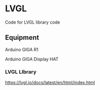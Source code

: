 # LVGL
Code for LVGL library code

## Equipment
Arduino GIGA R1

Arduino GIGA Display HAT

### LVGL LIbrary
https://lvgl.io/docs/latest/en/html/index.html


